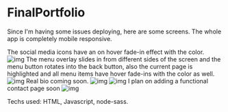 # FinalPortfolio
Since I'm having some issues deploying, here are some screens.
The whole app is completely mobile responsive.

The social media icons have an on hover fade-in effect with the color.
![img](https://i.ibb.co/DQrkHSy/home.png
)
The menu overlay slides in from different sides of the screen and the menu button rotates into the back button, also the current page is highlighted and all menu items have hover fade-ins with the color as well.
![img](https://i.ibb.co/tB9rCmv/menuoverlay.png
)
Real bio coming soon.
![img](https://i.ibb.co/VWq9jgj/aboutme.png
)
![img](https://i.ibb.co/1nHf8YZ/portfolio.png)
I plan on adding a functional contact page soon
![img](https://i.ibb.co/bKyhKRW/contact.png
)

Techs used:
HTML, Javascript, node-sass.
